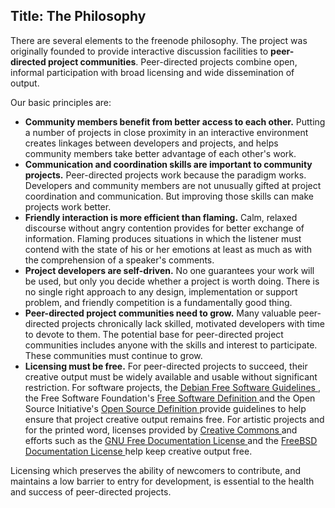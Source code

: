 Title: The Philosophy
---
There are several elements to the freenode philosophy. The project was originally founded to provide interactive discussion facilities to **peer-directed project communities**. Peer-directed projects combine open, informal participation with broad licensing and wide dissemination of output.

Our basic principles are:

 - **Community members benefit from better access to each other.** Putting a number of projects in close proximity in an interactive environment creates linkages between developers and projects, and helps community members take better advantage of each other's work.
 - **Communication and coordination skills are important to community projects.** Peer-directed projects work because the paradigm works. Developers and community members are not unusually gifted at project coordination and communication. But improving those skills can make projects work better.
 - **Friendly interaction is more efficient than flaming.** Calm, relaxed discourse without angry contention provides for better exchange of information. Flaming produces situations in which the listener must contend with the state of his or her emotions at least as much as with the comprehension of a speaker's comments.
 - **Project developers are self-driven.** No one guarantees your work will be used, but only you decide whether a project is worth doing. There is no single right approach to any design, implementation or support problem, and friendly competition is a fundamentally good thing.
 - **Peer-directed project communities need to grow.** Many valuable peer-directed projects chronically lack skilled, motivated developers with time to devote to them. The potential base for peer-directed project communities includes anyone with the skills and interest to participate. These communities must continue to grow.
 - **Licensing must be free.** For peer-directed projects to succeed, their creative output must be widely available and usable without significant restriction. For software projects, the [Debian Free Software Guidelines <i class="fa fa-external-link" aria-hidden="true"></i>](http://www.debian.org/social_contract#guidelines), the Free Software Foundation's [Free Software Definition <i class="fa fa-external-link" aria-hidden="true"></i>](http://www.gnu.org/philosophy/free-sw.html) and the Open Source Initiative's [Open Source Definition <i class="fa fa-external-link" aria-hidden="true"></i>](http://www.opensource.org/docs/definition.php) provide guidelines to help ensure that project creative output remains free. For artistic projects and for the printed word, licenses provided by [Creative Commons <i class="fa fa-external-link" aria-hidden="true"></i>](http://creativecommons.org/licenses/) and efforts such as the [GNU Free Documentation License <i class="fa fa-external-link" aria-hidden="true"></i>](http://www.gnu.org/licenses/fdl.html) and the [FreeBSD Documentation License <i class="fa fa-external-link" aria-hidden="true"></i>](http://www.freebsd.org/copyright/freebsd-doc-license.html) help keep creative output free.

Licensing which preserves the ability of newcomers to contribute, and maintains a low barrier to entry for development, is essential to the health and success of peer-directed projects.
